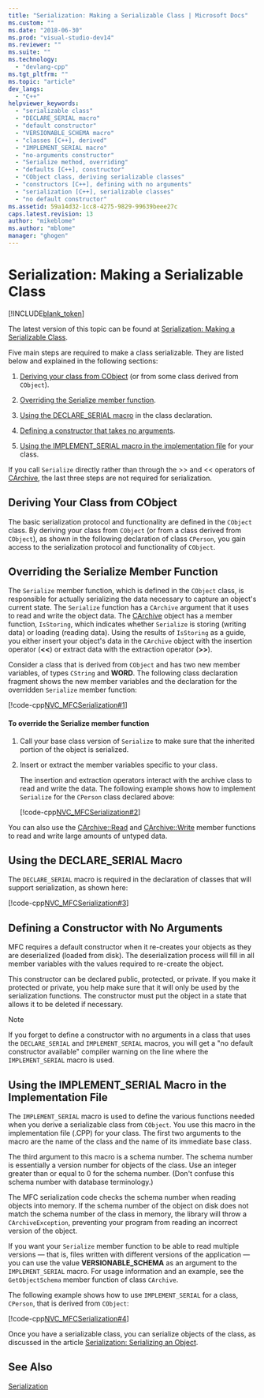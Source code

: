 ```yaml
---
title: "Serialization: Making a Serializable Class | Microsoft Docs"
ms.custom: ""
ms.date: "2018-06-30"
ms.prod: "visual-studio-dev14"
ms.reviewer: ""
ms.suite: ""
ms.technology: 
  - "devlang-cpp"
ms.tgt_pltfrm: ""
ms.topic: "article"
dev_langs: 
  - "C++"
helpviewer_keywords: 
  - "serializable class"
  - "DECLARE_SERIAL macro"
  - "default constructor"
  - "VERSIONABLE_SCHEMA macro"
  - "classes [C++], derived"
  - "IMPLEMENT_SERIAL macro"
  - "no-arguments constructor"
  - "Serialize method, overriding"
  - "defaults [C++], constructor"
  - "CObject class, deriving serializable classes"
  - "constructors [C++], defining with no arguments"
  - "serialization [C++], serializable classes"
  - "no default constructor"
ms.assetid: 59a14d32-1cc8-4275-9829-99639beee27c
caps.latest.revision: 13
author: "mikeblome"
ms.author: "mblome"
manager: "ghogen"
---
```

# Serialization: Making a Serializable Class
[!INCLUDE[blank_token](../includes/blank-token.md)]

The latest version of this topic can be found at [Serialization: Making a Serializable Class](https://docs.microsoft.com/cpp/mfc/serialization-making-a-serializable-class).  
  
  
Five main steps are required to make a class serializable. They are listed below and explained in the following sections:  
  
1.  [Deriving your class from CObject](#_core_deriving_your_class_from_cobject) (or from some class derived from `CObject`).  
  
2.  [Overriding the Serialize member function](#_core_overriding_the_serialize_member_function).  
  
3.  [Using the DECLARE_SERIAL macro](#_core_using_the_declare_serial_macro) in the class declaration.  
  
4.  [Defining a constructor that takes no arguments](#_core_defining_a_constructor_with_no_arguments).  
  
5.  [Using the IMPLEMENT_SERIAL macro in the implementation file](#_core_using_the_implement_serial_macro_in_the_implementation_file) for your class.  
  
 If you call `Serialize` directly rather than through the >> and << operators of [CArchive](../mfc/reference/carchive-class.md), the last three steps are not required for serialization.  
  
##  <a name="_core_deriving_your_class_from_cobject"></a> Deriving Your Class from CObject  
 The basic serialization protocol and functionality are defined in the `CObject` class. By deriving your class from `CObject` (or from a class derived from `CObject`), as shown in the following declaration of class `CPerson`, you gain access to the serialization protocol and functionality of `CObject`.  
  
##  <a name="_core_overriding_the_serialize_member_function"></a> Overriding the Serialize Member Function  
 The `Serialize` member function, which is defined in the `CObject` class, is responsible for actually serializing the data necessary to capture an object's current state. The `Serialize` function has a `CArchive` argument that it uses to read and write the object data. The [CArchive](../mfc/reference/carchive-class.md) object has a member function, `IsStoring`, which indicates whether `Serialize` is storing (writing data) or loading (reading data). Using the results of `IsStoring` as a guide, you either insert your object's data in the `CArchive` object with the insertion operator (**<\<**) or extract data with the extraction operator (**>>**).  
  
 Consider a class that is derived from `CObject` and has two new member variables, of types `CString` and **WORD**. The following class declaration fragment shows the new member variables and the declaration for the overridden `Serialize` member function:  
  
 [!code-cpp[NVC_MFCSerialization#1](../snippets/cpp/VS_Snippets_Cpp/NVC_MFCSerialization/Cpp/Person.h#1)]  
  
#### To override the Serialize member function  
  
1.  Call your base class version of `Serialize` to make sure that the inherited portion of the object is serialized.  
  
2.  Insert or extract the member variables specific to your class.  
  
     The insertion and extraction operators interact with the archive class to read and write the data. The following example shows how to implement `Serialize` for the `CPerson` class declared above:  
  
     [!code-cpp[NVC_MFCSerialization#2](../snippets/cpp/VS_Snippets_Cpp/NVC_MFCSerialization/Cpp/Person.cpp#2)]  
  
 You can also use the [CArchive::Read](../mfc/reference/carchive-class.md#carchive__read) and [CArchive::Write](../mfc/reference/carchive-class.md#carchive__write) member functions to read and write large amounts of untyped data.  
  
##  <a name="_core_using_the_declare_serial_macro"></a> Using the DECLARE_SERIAL Macro  
 The `DECLARE_SERIAL` macro is required in the declaration of classes that will support serialization, as shown here:  
  
 [!code-cpp[NVC_MFCSerialization#3](../snippets/cpp/VS_Snippets_Cpp/NVC_MFCSerialization/Cpp/Person.h#3)]  
  
##  <a name="_core_defining_a_constructor_with_no_arguments"></a> Defining a Constructor with No Arguments  
 MFC requires a default constructor when it re-creates your objects as they are deserialized (loaded from disk). The deserialization process will fill in all member variables with the values required to re-create the object.  
  
 This constructor can be declared public, protected, or private. If you make it protected or private, you help make sure that it will only be used by the serialization functions. The constructor must put the object in a state that allows it to be deleted if necessary.  
  
> [!NOTE]
>  If you forget to define a constructor with no arguments in a class that uses the `DECLARE_SERIAL` and `IMPLEMENT_SERIAL` macros, you will get a "no default constructor available" compiler warning on the line where the `IMPLEMENT_SERIAL` macro is used.  
  
##  <a name="_core_using_the_implement_serial_macro_in_the_implementation_file"></a> Using the IMPLEMENT_SERIAL Macro in the Implementation File  
 The `IMPLEMENT_SERIAL` macro is used to define the various functions needed when you derive a serializable class from `CObject`. You use this macro in the implementation file (.CPP) for your class. The first two arguments to the macro are the name of the class and the name of its immediate base class.  
  
 The third argument to this macro is a schema number. The schema number is essentially a version number for objects of the class. Use an integer greater than or equal to 0 for the schema number. (Don't confuse this schema number with database terminology.)  
  
 The MFC serialization code checks the schema number when reading objects into memory. If the schema number of the object on disk does not match the schema number of the class in memory, the library will throw a `CArchiveException`, preventing your program from reading an incorrect version of the object.  
  
 If you want your `Serialize` member function to be able to read multiple versions — that is, files written with different versions of the application — you can use the value **VERSIONABLE_SCHEMA** as an argument to the `IMPLEMENT_SERIAL` macro. For usage information and an example, see the `GetObjectSchema` member function of class `CArchive`.  
  
 The following example shows how to use `IMPLEMENT_SERIAL` for a class, `CPerson`, that is derived from `CObject`:  
  
 [!code-cpp[NVC_MFCSerialization#4](../snippets/cpp/VS_Snippets_Cpp/NVC_MFCSerialization/Cpp/Person.cpp#4)]  
  
 Once you have a serializable class, you can serialize objects of the class, as discussed in the article [Serialization: Serializing an Object](../mfc/serialization-serializing-an-object.md).  
  
## See Also  
 [Serialization](../mfc/serialization-in-mfc.md)





